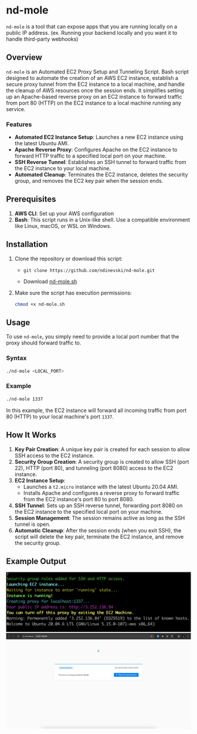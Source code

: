 # **nd-mole**

`nd-mole` is a tool that can expose apps that you are running locally on a public IP address. (ex. Running your backend locally and you want it to handle third-party webhooks)

## Overview

`nd-mole` is an Automated EC2 Proxy Setup and Tunneling Script. Bash script designed to automate the creation of an AWS EC2 instance, establish a secure proxy tunnel from the EC2 instance to a local machine, and handle the cleanup of AWS resources once the session ends. It simplifies setting up an Apache-based reverse proxy on an EC2 instance to forward traffic from port 80 (HTTP) on the EC2 instance to a local machine running any service.

### Features

- **Automated EC2 Instance Setup**: Launches a new EC2 instance using the latest Ubuntu AMI.
- **Apache Reverse Proxy**: Configures Apache on the EC2 instance to forward HTTP traffic to a specified local port on your machine.
- **SSH Reverse Tunnel**: Establishes an SSH tunnel to forward traffic from the EC2 instance to your local machine.
- **Automated Cleanup**: Terminates the EC2 instance, deletes the security group, and removes the EC2 key pair when the session ends.

## Prerequisites

1. **AWS CLI**: Set up your AWS configuration
2. **Bash**: This script runs in a Unix-like shell. Use a compatible environment like Linux, macOS, or WSL on Windows.

## Installation

1. Clone the repository or download this script:

   - `git clone https://github.com/ndinevski/nd-mole.git`

   - Download [nd-mole.sh](https://github.com/ndinevski/nd-mole/blob/master/nd-mole.sh)
2. Make sure the script has execution permissions:

   ```bash
   chmod +x nd-mole.sh
   ```

## Usage

To use `nd-mole`, you simply need to provide a local port number that the proxy should forward traffic to.

### Syntax

```bash
./nd-mole <LOCAL_PORT>
```

### Example

```bash
./nd-mole 1337
```

In this example, the EC2 instance will forward all incoming traffic from port 80 (HTTP) to your local machine's port `1337`.

## How It Works

1. **Key Pair Creation**: A unique key pair is created for each session to allow SSH access to the EC2 instance.
2. **Security Group Creation**: A security group is created to allow SSH (port 22), HTTP (port 80), and tunneling (port 8080) access to the EC2 instance.
3. **EC2 Instance Setup**:
    - Launches a `t2.micro` instance with the latest Ubuntu 20.04 AMI.
    - Installs Apache and configures a reverse proxy to forward traffic from the EC2 instance's port 80 to port 8080.
4. **SSH Tunnel**: Sets up an SSH reverse tunnel, forwarding port 8080 on the EC2 instance to the specified local port on your machine.
5. **Session Management**: The session remains active as long as the SSH tunnel is open.
6. **Automatic Cleanup**: After the session ends (when you exit SSH), the script will delete the key pair, terminate the EC2 instance, and remove the security group.

## Example Output

![Example Output](./public/example-output.png)
![Example Page](./public/example-page.png)
